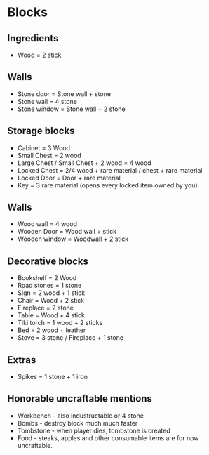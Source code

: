 # Blocks

## Ingredients
* Wood = 2 stick 

## Walls
* Stone door = Stone wall + stone
* Stone wall = 4 stone
* Stone window = Stone wall + 2 stone

## Storage blocks
* Cabinet = 3 Wood
* Small Chest = 2 wood
* Large Chest / Small Chest + 2 wood = 4 wood
* Locked Chest = 2/4 wood + rare material / chest + rare material
* Locked Door = Door + rare material
* Key = 3 rare material (opens every locked item owned by you)

## Walls
* Wood wall = 4 wood
* Wooden Door = Wood wall + stick
* Wooden window = Woodwall + 2 stick

## Decorative blocks
* Bookshelf = 2 Wood
* Road stones = 1 stone
* Sign = 2 wood + 1 stick
* Chair = Wood + 2 stick
* Fireplace = 2 stone
* Table = Wood + 4 stick
* Tiki torch = 1 wood + 2 sticks
* Bed = 2 wood + leather
* Stove = 3 stone / Fireplace + 1 stone

## Extras
* Spikes = 1 stone + 1 iron

## Honorable uncraftable mentions
* Workbench - also industructable or 4 stone
* Bombs - destroy block much much faster
* Tombstone - when player dies, tombstone is created
* Food - steaks, apples and other consumable items are for now uncraftable.